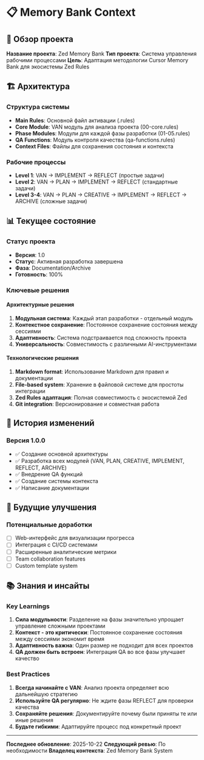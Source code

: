 # 📋 Memory Bank Context

## 🎯 Обзор проекта
**Название проекта**: Zed Memory Bank
**Тип проекта**: Система управления рабочими процессами
**Цель**: Адаптация методологии Cursor Memory Bank для экосистемы Zed Rules

## 🏗️ Архитектура

### Структура системы
- **Main Rules**: Основной файл активации (.rules)
- **Core Module**: VAN модуль для анализа проекта (00-core.rules)
- **Phase Modules**: Модули для каждой фазы разработки (01-05.rules)
- **QA Functions**: Модуль контроля качества (qa-functions.rules)
- **Context Files**: Файлы для сохранения состояния и контекста

### Рабочие процессы
- **Level 1**: VAN → IMPLEMENT → REFLECT (простые задачи)
- **Level 2**: VAN → PLAN → IMPLEMENT → REFLECT (стандартные задачи)
- **Level 3-4**: VAN → PLAN → CREATIVE → IMPLEMENT → REFLECT → ARCHIVE (сложные задачи)

## 📊 Текущее состояние

### Статус проекта
- **Версия**: 1.0
- **Статус**: Активная разработка завершена
- **Фаза**: Documentation/Archive
- **Готовность**: 100%

### Ключевые решения

#### Архитектурные решения
1. **Модульная система**: Каждый этап разработки - отдельный модуль
2. **Контекстное сохранение**: Постоянное сохранение состояния между сессиями
3. **Адаптивность**: Система подстраивается под сложность проекта
4. **Универсальность**: Совместимость с различными AI-инструментами

#### Технологические решения
1. **Markdown format**: Использование Markdown для правил и документации
2. **File-based system**: Хранение в файловой системе для простоты интеграции
3. **Zed Rules адаптация**: Полная совместимость с экосистемой Zed
4. **Git integration**: Версионирование и совместная работа

## 🔄 История изменений

### Версия 1.0.0
- ✅ Создание основной архитектуры
- ✅ Разработка всех модулей (VAN, PLAN, CREATIVE, IMPLEMENT, REFLECT, ARCHIVE)
- ✅ Внедрение QA функций
- ✅ Создание системы контекста
- ✅ Написание документации

## 🎯 Будущие улучшения

### Потенциальные доработки
- [ ] Web-интерфейс для визуализации прогресса
- [ ] Интеграция с CI/CD системами
- [ ] Расширенные аналитические метрики
- [ ] Team collaboration features
- [ ] Custom template system

## 📚 Знания и инсайты

### Key Learnings
1. **Сила модульности**: Разделение на фазы значительно упрощает управление сложными проектами
2. **Контекст - это критически**: Постоянное сохранение состояния между сессиями экономит время
3. **Адаптивность важна**: Один размер не подходит для всех проектов
4. **QA должен быть встроен**: Интеграция QA во все фазы улучшает качество

### Best Practices
1. **Всегда начинайте с VAN**: Анализ проекта определяет всю дальнейшую стратегию
2. **Используйте QA регулярно**: Не ждите фазы REFLECT для проверки качества
3. **Сохраняйте решения**: Документируйте почему были приняты те или иные решения
4. **Будьте гибкими**: Адаптируйте процесс под конкретный проект

---

**Последнее обновление**: 2025-10-22
**Следующий ревью**: По необходимости
**Владелец контекста**: Zed Memory Bank System